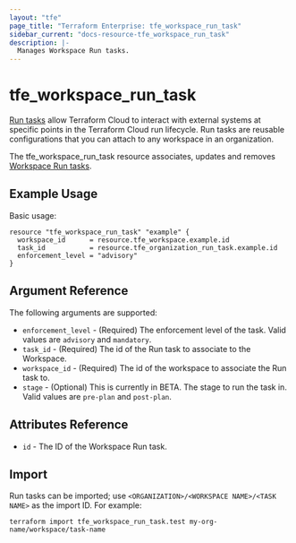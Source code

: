 ```yaml
---
layout: "tfe"
page_title: "Terraform Enterprise: tfe_workspace_run_task"
sidebar_current: "docs-resource-tfe_workspace_run_task"
description: |-
  Manages Workspace Run tasks.
---
```


# tfe_workspace_run_task

[Run tasks](https://www.terraform.io/cloud-docs/workspaces/settings/run-tasks) allow Terraform Cloud to interact with external systems at specific points in the Terraform Cloud run lifecycle. Run tasks are reusable configurations that you can attach to any workspace in an organization.

The tfe_workspace_run_task resource associates, updates and removes [Workspace Run tasks](https://www.terraform.io/cloud-docs/workspaces/settings/run-tasks#associating-run-tasks-with-a-workspace).

## Example Usage

Basic usage:

```hcl
resource "tfe_workspace_run_task" "example" {
  workspace_id      = resource.tfe_workspace.example.id
  task_id           = resource.tfe_organization_run_task.example.id
  enforcement_level = "advisory"
}
```

## Argument Reference

The following arguments are supported:

* `enforcement_level` - (Required) The enforcement level of the task. Valid values are `advisory` and `mandatory`.
* `task_id` - (Required) The id of the Run task to associate to the Workspace.
* `workspace_id` - (Required) The id of the workspace to associate the Run task to.
* `stage` - (Optional) This is currently in BETA. The stage to run the task in. Valid values are `pre-plan` and `post-plan`.

## Attributes Reference

* `id` - The ID of the Workspace Run task.

## Import

Run tasks can be imported; use `<ORGANIZATION>/<WORKSPACE NAME>/<TASK NAME>` as the
import ID. For example:

```shell
terraform import tfe_workspace_run_task.test my-org-name/workspace/task-name
```
